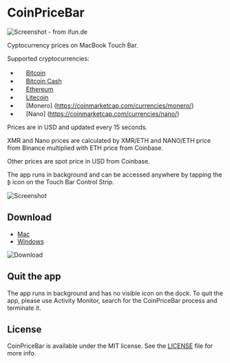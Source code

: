 # CoinPriceBar

![Screenshot - from ifun.de](https://github.com/T-Pham/CoinPriceBar/blob/master/Screenshots/screenshot.jpg?raw=true)

Cyptocurrency prices on MacBook Touch Bar.

Supported cryptocurrencies:

- <img src="https://github.com/cjdowner/cryptocurrency-icons/blob/master/128/color/btc.png?raw=true" width="16px"/> [Bitcoin](https://support.binance.com/hc/en-us/articles/115000494172)
- <img src="https://github.com/theantnest/Bitcoin-Cash-Green-Art/blob/master/BCC%20Round%20Icon/BCC%20Round%20Icon%20RGBA%20(128px%20Favicon).png?raw=true" width="16px"/> [Bitcoin Cash](https://support.binance.com/hc/en-us/articles/115000922291)
- <img src="https://github.com/cjdowner/cryptocurrency-icons/blob/master/128/color/eth.png?raw=true" width="16px"/> [Ethereum](https://support.binance.com/hc/en-us/articles/115000499311)
- <img src="https://github.com/cjdowner/cryptocurrency-icons/blob/master/128/color/ltc.png?raw=true" width="16px"/> [Litecoin](https://support.binance.com/hc/en-us/articles/115000499011)
- <img src="https://github.com/cjdowner/cryptocurrency-icons/blob/master/128/color/xmr.png?raw=true" width="16px"/> [Monero]
(https://coinmarketcap.com/currencies/monero/)
- <img src="https://github.com/cjdowner/cryptocurrency-icons/blob/master/128/color/nano.png?raw=true" width="16px"/> [Nano]
(https://coinmarketcap.com/currencies/nano/)



Prices are in USD and updated every 15 seconds.

XMR and Nano prices are calculated by XMR/ETH and NANO/ETH price from Binance multiplied with ETH price from Coinbase.

Other prices are spot price in USD from Coinbase.

The app runs in background and can be accessed anywhere by tapping the `₿` icon on the Touch Bar Control Strip.

![Screenshot](https://github.com/T-Pham/CoinPriceBar/blob/master/Screenshots/record.gif?raw=true)

## Download

- [Mac](https://github.com/SHagege/CoinPriceBar/releases/tag/1.5.1/CoinPriceBar.zip)
- [Windows](https://www.youtube.com/watch?v=dQw4w9WgXcQ)

![Download](https://img.shields.io/github/downloads/T-Pham/CoinPriceBar/total.svg?style=flat-square&label=&colorA=000000&colorB=000000)

## Quit the app

The app runs in background and has no visible icon on the dock. To quit the app, please use Activity Monitor, search for the CoinPriceBar process and terminate it.

## License

CoinPriceBar is available under the MIT license. See the [LICENSE](LICENSE) file for more info.

